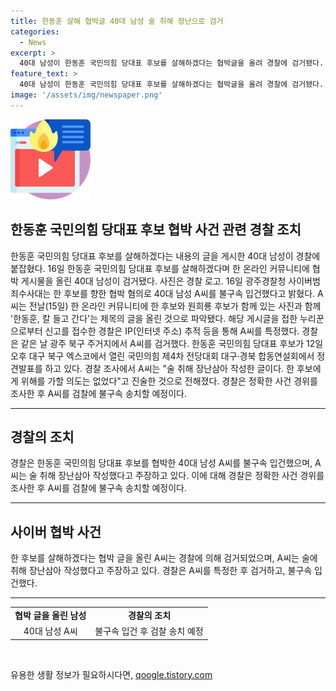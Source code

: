 ```yaml
---
title: 한동훈 살해 협박글 40대 남성 술 취해 장난으로 검거
categories:
  - News
excerpt: >
  40대 남성이 한동훈 국민의힘 당대표 후보를 살해하겠다는 협박글을 올려 경찰에 검거됐다. 경찰은 온라인 커뮤니티에 협박글을 올린 A씨를 특정하고 검거했다. A씨는 술 취해 작성한 장난글이라고 주장했지만, 경찰은 정확한 사건 경위를 조사한 후 A씨를 검찰에 송치할 예정이다.
feature_text: >
  40대 남성이 한동훈 국민의힘 당대표 후보를 살해하겠다는 협박글을 올려 경찰에 검거됐다. 경찰은 온라인 커뮤니티에 협박글을 올린 A씨를 특정하고 검거했다. A씨는 술 취해 작성한 장난글이라고 주장했지만, 경찰은 정확한 사건 경위를 조사한 후 A씨를 검찰에 송치할 예정이다.
image: '/assets/img/newspaper.png'
---
```


<p><img src="/assets/img/news.png" alt="rentncar 속보" /></p>

<h2 data-ke-size="size26">한동훈 국민의힘 당대표 후보 협박 사건 관련 경찰 조치</h2>

<p data-ke-size="size16">한동훈 국민의힘 당대표 후보를 살해하겠다는 내용의 글을 게시한 40대 남성이 경찰에 붙잡혔다. 16일 한동훈 국민의힘 당대표 후보를 살해하겠다며 한 온라인 커뮤니티에 협박 게시물을 올린 40대 남성이 검거됐다. 사진은 경찰 로고. 16일 광주경찰청 사이버범죄수사대는 한 후보를 향한 협박 혐의로 40대 남성 A씨를 불구속 입건했다고 밝혔다. A씨는 전날(15일) 한 온라인 커뮤니티에 한 후보와 원희룡 후보가 함께 있는 사진과 함께 '한동훈, 칼 들고 간다'는 제목의 글을 올린 것으로 파악됐다. 해당 게시글을 접한 누리꾼으로부터 신고를 접수한 경찰은 IP(인터넷 주소) 추적 등을 통해 A씨를 특정했다. 경찰은 같은 날 광주 북구 주거지에서 A씨를 검거했다. 한동훈 국민의힘 당대표 후보가 12일 오후 대구 북구 엑스코에서 열린 국민의힘 제4차 전당대회 대구·경북 합동연설회에서 정견발표를 하고 있다. 경찰 조사에서 A씨는 "술 취해 장난삼아 작성한 글이다. 한 후보에게 위해를 가할 의도는 없었다"고 진술한 것으로 전해졌다. 경찰은 정확한 사건 경위를 조사한 후 A씨를 검찰에 불구속 송치할 예정이다.</p>

<hr>

<h2 data-ke-size="size26">경찰의 조치</h2>

<p data-ke-size="size16">경찰은 한동훈 국민의힘 당대표 후보를 협박한 40대 남성 A씨를 불구속 입건했으며, A씨는 술 취해 장난삼아 작성했다고 주장하고 있다. 이에 대해 경찰은 정확한 사건 경위를 조사한 후 A씨를 검찰에 불구속 송치할 예정이다.</p>

<hr>

<h2 data-ke-size="size26">사이버 협박 사건</h2>

<p data-ke-size="size16">한 후보를 살해하겠다는 협박 글을 올린 A씨는 경찰에 의해 검거되었으며, A씨는 술에 취해 장난삼아 작성했다고 주장하고 있다. 경찰은 A씨를 특정한 후 검거하고, 불구속 입건했다.</p>

<hr>

<table>
    <tr>
        <td style="text-align: center; height: 17px;"><b>협박 글을 올린 남성</b></td>
        <td style="text-align: center; height: 17px;"><b>경찰의 조치</b></td>
    </tr>
    <tr>
        <td style="text-align: center; height: 17px;">40대 남성 A씨</td>
        <td style="text-align: center; height: 17px;">불구속 입건 후 검찰 송치 예정</td>
    </tr>
</table>

<p data-ke-size="size16">&nbsp;</p>
유용한 생활 정보가 필요하시다면, <a href="https://qoogle.tistory.com" rel="dofollow">qoogle.tistory.com</a>


